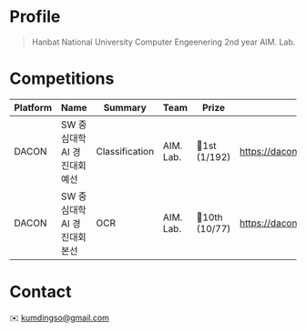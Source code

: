 # Profile
> Hanbat National University
> Computer Engeenering 2nd year
> AIM. Lab.

# Competitions
|Platform|Name|Summary|Team|Prize|Link|
|---|---|---|---|---|---|
|DACON|SW 중심대학 AI 경진대회 예선|Classification|AIM. Lab.|🥇1st (1/192)|https://dacon.io/competitions/official/235902/leaderboard|
|DACON|SW 중심대학 AI 경진대회 본선|OCR|AIM. Lab.|🥉10th (10/77)|https://dacon.io/competitions/official/235970/leaderboard|

# Contact
✉️ kumdingso@gmail.com

